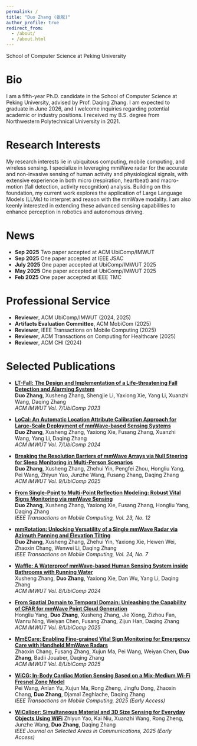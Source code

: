 ```yaml
---
permalink: /
title: "Duo Zhang (张舵)"
author_profile: true
redirect_from: 
  - /about/
  - /about.html
---
```

School of Computer Science at Peking University

# Bio

I am a fifth-year Ph.D. candidate in the School of Computer Science at Peking University, advised by Prof. Daqing Zhang. I am expected to graduate in June 2026, and I welcome inquiries regarding potential academic or industry positions. I received my B.S. degree from Northwestern Polytechnical University in 2021.

# Research Interests
My research interests lie in ubiquitous computing, mobile computing, and wireless sensing. I specialize in leveraging mmWave radar for the accurate and non-invasive sensing of human activity and physiological signals, with extensive experience in both micro (respiration, heartbeat) and macro-motion (fall detection, activity recognition) analysis. Building on this foundation, my current work explores the application of Large Language Models (LLMs) to interpret and reason with the mmWave modality. I am also keenly interested in extending these advanced sensing capabilities to enhance perception in robotics and autonomous driving.

# News
- **Sep 2025** Two paper accepted at ACM UbiComp/IMWUT
- **Sep 2025** One paper accepted at IEEE JSAC
- **July 2025** One paper accepted at UbiComp/IMWUT 2025
- **May 2025** One paper accepted at UbiComp/IMWUT 2025
- **Feb 2025** One paper accepted at IEEE TMC


# Professional Service
- **Reviewer**, ACM UbiComp/IMWUT (2024, 2025)
- **Artifacts Evaluation Committee**, ACM MobiCom (2025)
- **Reviewer**, IEEE Transactions on Mobile Computing (2025)
- **Reviewer**, ACM Transactions on Computing for Healthcare (2025)
- **Reviewer**, ACM CHI (2024)

# Selected Publications
-  [**LT-Fall: The Design and Implementation of a Life-threatening Fall Detection and Alarming System**](https://dl.acm.org/doi/10.1145/3580835) <br>
**Duo Zhang**, Xusheng Zhang, Shengjie Li, Yaxiong Xie, Yang Li, Xuanzhi Wang, Daqing Zhang <br>
*ACM IMWUT Vol. 7/UbiComp 2023*
-  [**LoCal: An Automatic Location Attribute Calibration Approach for Large-Scale Deployment of mmWave-based Sensing Systems**](https://dl.acm.org/doi/abs/10.1145/3631436) <br>
**Duo Zhang**, Xusheng Zhang, Yaxiong Xie, Fusang Zhang, Xuanzhi Wang, Yang Li, Daqing Zhang <br>
*ACM IMWUT Vol. 7/UbiComp 2024*
- [**Breaking the Resolution Barriers of mmWave Arrays via Null Steering for Sleep Monitoring in Multi-Person Scenarios**](https://dl.acm.org/doi/abs/10.1145/3749466) <br>
**Duo Zhang**, Xusheng Zhang, Zhehui Yin, Pengfei Zhou, Hongliu Yang, Pei Wang, Zhiyun Yao, Junzhe Wang, Fusang Zhang, Daqing Zhang <br>
*ACM IMWUT Vol. 9/UbiComp 2025*
- [**From Single-Point to Multi-Point Reflection Modeling: Robust Vital Signs Monitoring via mmWave Sensing**](https://ieeexplore.ieee.org/abstract/document/10648761) <br>
**Duo Zhang**, Xusheng Zhang, Yaxiong Xie, Fusang Zhang, Hongliu Yang, Daqing Zhang <br>
*IEEE Transactions on Mobile Computing, Vol. 23, No. 12*
- [**mmRotation: Unlocking Versatility of a Single mmWave Radar via Azimuth Panning and Elevation Tilting**](https://www.computer.org/csdl/journal/tm/2025/07/10878446/248LoueuUa4) <br>
**Duo Zhang**, Xusheng Zhang, Zhehui Yin, Yaxiong Xie, Hewen Wei, Zhaoxin Chang, Wenwei Li, Daqing Zhang <br>
*IEEE Transactions on Mobile Computing, Vol. 24, No. 7*
- [**Waffle: A Waterproof mmWave-based Human Sensing System inside Bathrooms with Running Water**](https://dl.acm.org/doi/abs/10.1145/3631458) <br>
Xusheng Zhang, **Duo Zhang**, Yaxiong Xie, Dan Wu, Yang Li, Daqing Zhang <br>
*ACM IMWUT Vol. 8/UbiComp 2024*
- [**From Spatial Domain to Temporal Domain: Unleashing the Capability of CFAR for mmWave Point Cloud Generation**](https://dl.acm.org/doi/abs/10.1145/3729465) <br>
Hongliu Yang, **Duo Zhang**, Xusheng Zhang, Jie Xiong, Zizhou Fan, Wanru Ning, Weiyan Chen, Fusang Zhang, Zijun Han, Daqing Zhang <br>
*ACM IMWUT Vol. 9/UbiComp 2025*
- [**MmECare: Enabling Fine-grained Vital Sign Monitoring for Emergency Care with Handheld MmWave Radars**](https://dl.acm.org/doi/abs/10.1145/3699766) <br>
Zhaoxin Chang, Fusang Zhang, Xujun Ma, Pei Wang, Weiyan Chen, **Duo Zhang**, Badii Jouaber, Daqing Zhang <br>
*ACM IMWUT Vol. 8/UbiComp 2025*
- [**WiCG: In-Body Cardiac Motion Sensing Based on a Mix-Medium Wi-Fi Fresnel Zone Model**](https://ieeexplore.ieee.org/abstract/document/10978106) <br>
Pei Wang, Anlan Yu, Xujun Ma, Rong Zheng, Jingfu Dong, Zhaoxin Chang, **Duo Zhang**, Djamal Zeghlache, Daqing Zhang <br>
*IEEE Transactions on Mobile Computing, 2025 (Early Access)*

- [**WiCaliper: Simultaneous Material and 3D Size Sensing for Everyday Objects Using WiFi**](https://ieeexplore.ieee.org/abstract/document/11162676)
Zhiyun Yao, Kai Niu, Xuanzhi Wang, Rong Zheng, Junzhe Wang, **Duo Zhang**, Daqing Zhang <br>
*IEEE Journal on Selected Areas in Communications, 2025 (Early Access)*



